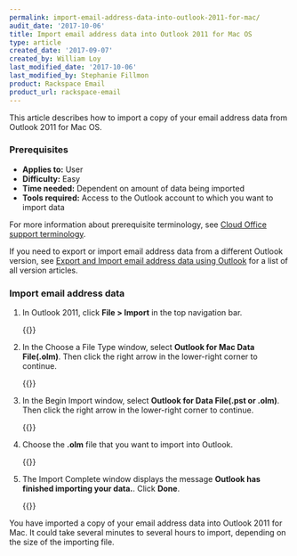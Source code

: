 ```yaml
---
permalink: import-email-address-data-into-outlook-2011-for-mac/
audit_date: '2017-10-06'
title: Import email address data into Outlook 2011 for Mac OS
type: article
created_date: '2017-09-07'
created_by: William Loy
last_modified_date: '2017-10-06'
last_modified_by: Stephanie Fillmon
product: Rackspace Email
product_url: rackspace-email
---
```


This article describes how to import a copy of your email address data from Outlook 2011 for Mac OS.

### Prerequisites

- **Applies to:** User
- **Difficulty:** Easy
- **Time needed:** Dependent on amount of data being imported
- **Tools required:**  Access to the Outlook account to which you want to import data

For more information about prerequisite terminology, see [Cloud Office support terminology](/how-to/cloud-office-support-terminology/).

If you need to export or import email address data from a different Outlook version, see [Export and Import email address data using Outlook](/how-to/export-and-import-email-address-data-using-outlook) for a list of all version articles.

### Import email address data

1. In Outlook 2011, click **File > Import** in the top navigation bar.

    {{<image src="file_import2011.png" alt="" title="">}}

2. In the Choose a File Type window, select **Outlook for Mac Data File(.olm)**. Then click the right arrow in the lower-right corner to continue.

    {{<image src="outlook_olm2011.png" alt="" title="">}}

3. In the Begin Import window, select **Outlook for Data File(.pst or .olm)**. Then click the right arrow in the lower-right corner to continue.

    {{<image src="file_type2011.png" alt="" title="">}}

4. Choose the **.olm** file that you want to import into Outlook.

    {{<image src="choose_olm2011.png" alt="" title="">}}

5. The Import Complete window displays the message **Outlook has finished importing your data.**. Click **Done**.

    {{<image src="import_complete2011.png" alt="" title="">}}

You have imported a copy of your email address data into Outlook 2011 for Mac. It could take several minutes to several hours to import, depending on the size of the importing file.
